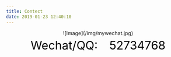 ```yaml
---
title: Contect
date: 2019-01-23 12:40:10
---
```

<center>
	![Image](/img/mywechat.jpg)
	</br>
	<font color="black" size='6'>Wechat/QQ:　52734768</font>
</center>
